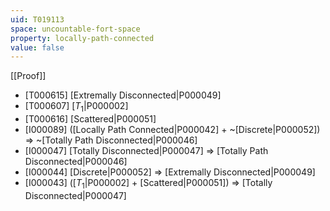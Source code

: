 ```yaml
---
uid: T019113
space: uncountable-fort-space
property: locally-path-connected
value: false
---
```

[[Proof]]

* [T000615] [Extremally Disconnected|P000049]
* [T000607] [$T_1$|P000002]
* [T000616] [Scattered|P000051]
* [I000089] ([Locally Path Connected|P000042] + ~[Discrete|P000052]) => ~[Totally Path Disconnected|P000046]
* [I000047] [Totally Disconnected|P000047] => [Totally Path Disconnected|P000046]
* [I000044] [Discrete|P000052] => [Extremally Disconnected|P000049]
* [I000043] ([$T_1$|P000002] + [Scattered|P000051]) => [Totally Disconnected|P000047]

